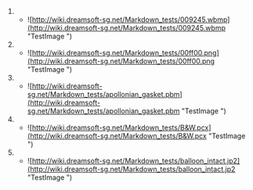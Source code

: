 1. - ![http://wiki.dreamsoft-sg.net/Markdown_tests/009245.wbmp](http://wiki.dreamsoft-sg.net/Markdown_tests/009245.wbmp "TestImage ")
1. - ![http://wiki.dreamsoft-sg.net/Markdown_tests/00ff00.png](http://wiki.dreamsoft-sg.net/Markdown_tests/00ff00.png "TestImage ")
1. - ![http://wiki.dreamsoft-sg.net/Markdown_tests/apollonian_gasket.pbm](http://wiki.dreamsoft-sg.net/Markdown_tests/apollonian_gasket.pbm "TestImage ")
1. - ![http://wiki.dreamsoft-sg.net/Markdown_tests/B&W.pcx](http://wiki.dreamsoft-sg.net/Markdown_tests/B&W.pcx "TestImage ")
1. - ![http://wiki.dreamsoft-sg.net/Markdown_tests/balloon_intact.jp2](http://wiki.dreamsoft-sg.net/Markdown_tests/balloon_intact.jp2 "TestImage ")